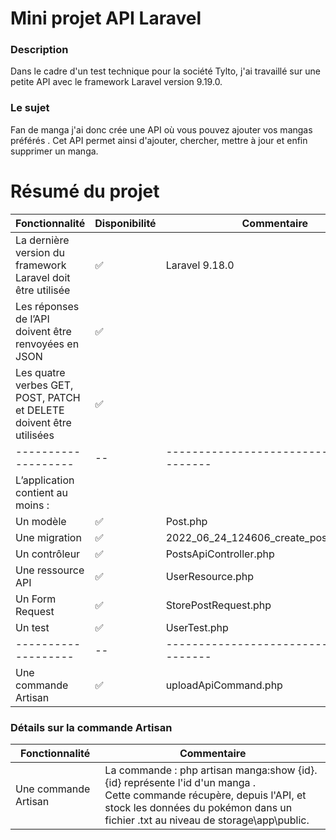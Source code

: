 # Mini projet API Laravel

### Description
Dans le cadre d'un test technique pour la société Tylto, j'ai travaillé sur une petite API avec le framework Laravel version 9.19.0. 

### Le sujet
Fan de manga j'ai donc crée une  API où vous pouvez ajouter vos mangas préférés . Cet API permet ainsi  d'ajouter, chercher, mettre à jour et enfin supprimer un manga.

# Résumé du projet

| Fonctionnalité             | Disponibilité | Commentaire                                   | 
| ------------------- | -- | ---------------------------------------- | 
| La dernière version du framework Laravel doit être utilisée        | ✅ | Laravel 9.18.0 |
| Les réponses de l’API doivent être renvoyées en JSON                | ✅             | |
| Les quatre verbes GET, POST, PATCH et DELETE doivent être utilisées | ✅             | |
| ------------------- | -- | ---------------------------------------- |            
| L’application contient au moins :       |              | |                 
| Un modèle | ✅             | Post.php |
| Une migration                | ✅             | 2022_06_24_124606_create_posts_table.php |               
| Un contrôleur                  | ✅             | PostsApiController.php |
| Une ressource API                | ✅             | UserResource.php |
| Un Form Request                | ✅             |  StorePostRequest.php |               
| Un test                  | ✅             | UserTest.php |
| ------------------- | -- | ---------------------------------------- | 
| Une commande Artisan        | ✅ | uploadApiCommand.php |  
 
### Détails sur la commande Artisan 
| Fonctionnalité              | Commentaire                                   | 
| ------------------- | ---------------------------------------- | 
| Une commande Artisan         |  La commande : php artisan manga:show {id}.<br>{id} représente l'id d'un manga .<br>Cette commande récupère,  depuis l'API, et stock les données du pokémon dans un fichier .txt au niveau de storage\app\public. |
